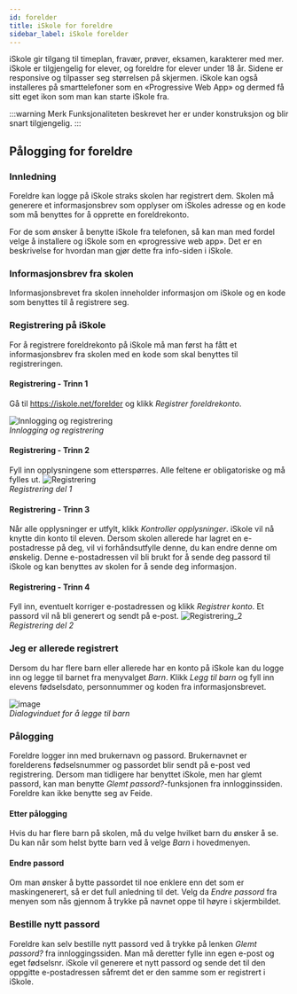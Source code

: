```yaml
---
id: forelder
title: iSkole for foreldre
sidebar_label: iSkole forelder
---
```


iSkole gir tilgang til timeplan, fravær, prøver, eksamen, karakterer med mer. iSkole er tilgjengelig for elever, og foreldre for elever under 18 år. Sidene er responsive og tilpasser seg størrelsen på skjermen. iSkole kan også installeres på  smarttelefoner som en «Progressive Web App» og dermed få sitt eget ikon som man kan starte iSkole fra.

:::warning Merk
Funksjonaliteten beskrevet her er under konstruksjon og blir snart tilgjengelig.
:::

## Pålogging for foreldre

### Innledning 
Foreldre kan logge på iSkole straks skolen har registrert dem. Skolen må generere et informasjonsbrev som opplyser om iSkoles adresse og en kode som må benyttes for å opprette en foreldrekonto. 

For de som ønsker å benytte iSkole fra telefonen, så kan man med fordel velge å installere og iSkole som en «progressive web app». Det er en beskrivelse for hvordan man gjør dette fra info-siden i iSkole. 

### Informasjonsbrev fra skolen
Informasjonsbrevet fra skolen inneholder informasjon om iSkole og en kode som benyttes til å registrere seg.

### Registrering på iSkole
For å registrere foreldrekonto på iSkole må man først ha fått et informasjonsbrev fra skolen med en kode som skal benyttes til registreringen.

#### Registrering - Trinn 1
Gå til <a href="https://iskole.net/jet_iskole_forelder" target="_blank">https://iskole.net/forelder</a> og klikk _Registrer foreldrekonto_.

![Innlogging og registrering](/img/iskole_forelder_innlogging.png)   
*Innlogging og registrering*

#### Registrering - Trinn 2
Fyll inn opplysningene som etterspørres. Alle feltene er obligatoriske og må fylles ut.
![Registrering](/img/iskole_forelder_registrering_1.png)   
*Registrering del 1*

#### Registrering - Trinn 3
Når alle opplysninger er utfylt, klikk _Kontroller opplysninger_. iSkole vil nå knytte din konto til eleven. Dersom skolen allerede har lagret en e-postadresse på deg, vil vi forhåndsutfylle denne, du kan endre denne om ønskelig. Denne e-postadressen vil bli brukt for å sende deg passord til iSkole og kan benyttes av skolen for å sende deg informasjon.

#### Registrering - Trinn 4
Fyll inn, eventuelt korriger e-postadressen og klikk _Registrer konto_. Et passord vil nå bli generert og sendt på e-post.
![Registrering_2](/img/iskole_forelder_registrering_2.png)   
*Registrering del 2*


### Jeg er allerede registrert
Dersom du har flere barn eller allerede har en konto på iSkole kan du logge inn og legge til barnet fra menyvalget _Barn_. Klikk _Legg til barn_ og fyll inn elevens fødselsdato, personnummer og koden fra informasjonsbrevet.

![image](/img/iskole_forelder_legg_til_barn.png)   
*Dialogvinduet for å legge til barn*

### Pålogging
Foreldre logger inn med brukernavn og passord. Brukernavnet er forelderens fødselsnummer og passordet blir sendt på e-post ved registrering. Dersom man tidligere har benyttet iSkole, men har glemt passord, kan man benytte _Glemt passord?_-funksjonen fra innlogginssiden. Foreldre kan ikke benytte seg av Feide.

#### Etter pålogging
Hvis du har flere barn på skolen, må du velge hvilket barn du ønsker å se. Du kan når som helst bytte barn ved å velge _Barn_ i hovedmenyen.

#### Endre passord
Om man ønsker å bytte passordet til noe enklere enn det som er maskingenerert, så er det full anledning til det. Velg da _Endre passord_ fra menyen som nås gjennom å trykke på navnet oppe til høyre i skjermbildet. 

### Bestille nytt passord
Foreldre kan selv bestille nytt passord ved å trykke på lenken _Glemt passord?_ fra innloggingssiden. Man må deretter fylle inn egen e-post og eget fødselsnr. iSkole vil generere et nytt passord og sende det til den oppgitte e-postadressen såfremt det er den samme som er registrert i iSkole. 

